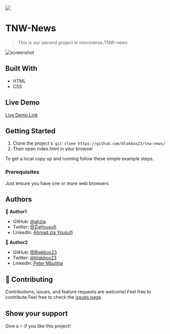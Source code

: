 ![](https://img.shields.io/badge/Microverse-blueviolet)

# TNW-News

> This is our second project in microverse,TNW-news  

![screenshot](./app_screenshot.PNG)

## Built With

- HTML
- CSS

## Live Demo

[Live Demo Link](https://blakbox23.github.io/tnw-news/)

## Getting Started

1. Clone the project 
  `$ git clone https://github.com/blakbox23/tnw-news/`
2. Then open index.html in your browser

To get a local copy up and running follow these simple example steps.

### Prerequisites

Just ensure you have one or more web browsers

## Authors

👤 **Author1**

- GitHub: [@ahzia](https://github.com/ahzia)
- Twitter: [@ZiaYousofi](https://twitter.com/ZiaYousofi)
- LinkedIn: [Ahmad zia Yousufi](https://https://www.linkedin.com/in/ah-ziayosfi)

👤 **Author2**

- GitHub: [@Blakbox23](https://github.com/blakbox23)
- Twitter: [@blakbox23](https://twitter.com/blakbox23)
- LinkedIn: [Peter Mbuthia](https://www.linkedin.com/in/peter-mbuthia-b15791182/)

## 🤝 Contributing

Contributions, issues, and feature requests are welcome!
Feel free to contribute 
Feel free to check the [issues page](https://github.com/blakbox23/tnw-news/issues/3).

## Show your support

Give a ⭐️ if you like this project!




